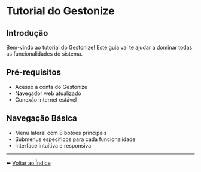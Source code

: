 # Tutorial do Gestonize

## Introdução
Bem-vindo ao tutorial do Gestonize! Este guia vai te ajudar a dominar todas as funcionalidades do sistema.

## Pré-requisitos
- Acesso à conta do Gestonize
- Navegador web atualizado
- Conexão internet estável

## Navegação Básica
- Menu lateral com 8 botões principais
- Submenus específicos para cada funcionalidade
- Interface intuitiva e responsiva

---

⬅️ [Voltar ao Índice](./1.a_Indice.md)
